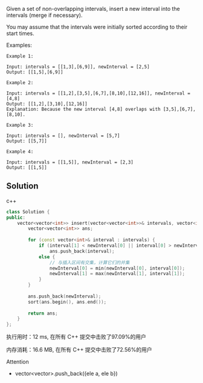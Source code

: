 Given a set of non-overlapping intervals, insert a new interval into the intervals (merge if necessary).

You may assume that the intervals were initially sorted according to their start times.



Examples:

```
Example 1:

Input: intervals = [[1,3],[6,9]], newInterval = [2,5]
Output: [[1,5],[6,9]]

Example 2:

Input: intervals = [[1,2],[3,5],[6,7],[8,10],[12,16]], newInterval = [4,8]
Output: [[1,2],[3,10],[12,16]]
Explanation: Because the new interval [4,8] overlaps with [3,5],[6,7],[8,10].

Example 3:

Input: intervals = [], newInterval = [5,7]
Output: [[5,7]]

Example 4:

Input: intervals = [[1,5]], newInterval = [2,3]
Output: [[1,5]]
```

## Solution

c++

```c++
class Solution {
public:
    vector<vector<int>> insert(vector<vector<int>>& intervals, vector<int>& newInterval) {
        vector<vector<int>> ans;
        
        for (const vector<int>& interval : intervals) {
            if (interval[1] < newInterval[0] || interval[0] > newInterval[1])
                ans.push_back(interval);
            else {
                // 与插入区间有交集，计算它们的并集
                newInterval[0] = min(newInterval[0], interval[0]);
                newInterval[1] = max(newInterval[1], interval[1]);
            }
        }
		
        ans.push_back(newInterval);
        sort(ans.begin(), ans.end());
        
        return ans;
    }
};
```

执行用时：12 ms, 在所有 C++ 提交中击败了97.09%的用户

内存消耗：16.6 MB, 在所有 C++ 提交中击败了72.56%的用户

Attention
- vector<vector<int>>.push_back({ele a, ele b})
